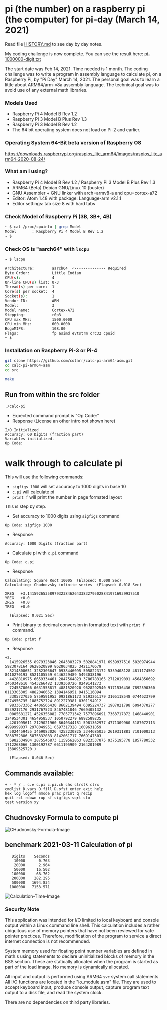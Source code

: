 # pi (the number) on a raspberry pi (the computer) for pi-day (March 14, 2021)

Read file [HISTORY.md](../master/HISTORY.md) to see day by day notes.

My coding challenge is now complete.
You can see the result here: [pi-1000000-digit.txt](../master/output-example/pi-1000000-digit.txt)


The start date was Feb 14, 2021. Time needed is 1 month.
The coding challenge was to write a program in assembly language to calculate pi,
on a Raspberry Pi, by "Pi Day" March 14, 2021.
The personal goal was to learn a little about ARM64/arm-v8a assembly language.
The technical goal was to avoid use of any external math libraries.

### Models Used

- Raspberry Pi 4 Model B Rev 1.2
- Raspberry Pi 3 Model B Plus Rev 1.3
- Raspberry Pi 3 Model B Rev 1.2
- The 64 bit operating system does not load on Pi-2 and earlier.

### Operating System 64-Bit beta version of Raspberry OS

https://downloads.raspberrypi.org/raspios_lite_arm64/images/raspios_lite_arm64-2020-08-24/

### What am I using?

- Raspberry Pi 4 Model B Rev 1.2 / Raspberry Pi 3 Model B Plus Rev 1.3
- ARM64 (Beta) Debian GNU/Linux 10 (buster)
- GNU Assembler + GNU linker with arch=armv8-a and cpu=cortex-a72
- Editor: Atom 1.48 with package: Language-arm v2.1.1
- Editor settings: tab size 8 with hard tabs

### Check Model of Raspberry Pi (3B, 3B+, 4B)

```bash
~ $ cat /proc/cpuinfo | grep Model
Model		: Raspberry Pi 4 Model B Rev 1.2
~ $
```

### Check OS is "aarch64" with `lscpu`
```bash
~ $ lscpu

Architecture:        aarch64  <-------------- Required
Byte Order:          Little Endian
CPU(s):              4
On-line CPU(s) list: 0-3
Thread(s) per core:  1
Core(s) per socket:  4
Socket(s):           1
Vendor ID:           ARM
Model:               3
Model name:          Cortex-A72
Stepping:            r0p3
CPU max MHz:         1500.0000
CPU min MHz:         600.0000
BogoMIPS:            108.00
Flags:               fp asimd evtstrm crc32 cpuid
~ $
```


### Installation on Raspberry Pi-3 or Pi-4

```bash
git clone https://github.com/cotarr/calc-pi-arm64-asm.git
cd calc-pi-arm64-asm
cd src

make
```


## Run from within the src folder

```bash
./calc-pi
```

- Expected command prompt is "Op Code:"
- Response (License an other intro not shown here)

```
I/O Initialized
Accuracy: 60 Digits (fraction part)
Variables initialized.
Op Code:
```

# walk through to calculate pi

This will use the following commands:

- `sigfigs 1000` will set accuracy to 1000 digits in base 10
- `c.pi` will calculate pi
- `print f` will print the number in page formated layout

This is step by step.

- Set accuracy to 1000 digits using `sigfigs` command

```
Op Code: sigfigs 1000
```
- Response

```
Accuracy: 1000 Digits (fraction part)
```

- Calculate pi with `c.pi` command

```
Op Code: c.pi
```
- Response

```
Calculating: Square Root 10005  (Elapsed: 0.008 Sec)
Calculating: Chudnovsky infinite series  (Elapsed: 0.018 Sec)

XREG   +3.14159265358979323846264338327950288419716939937510
YREG   +0.0
ZREG   +0.0
TREG   +0.0

  (Elapsed: 0.021 Sec)
```

- Print binary to decimal conversion in formatted text with `print f` command.

```
Op Code: print f
```
- Response

```
+3.
  1415926535 8979323846 2643383279 5028841971 6939937510 5820974944 5923078164 0628620899 8628034825 3421170679
  8214808651 3282306647 0938446095 5058223172 5359408128 4811174502 8410270193 8521105559 6446229489 5493038196
  4428810975 6659334461 2847564823 3786783165 2712019091 4564856692 3460348610 4543266482 1339360726 0249141273
  7245870066 0631558817 4881520920 9628292540 9171536436 7892590360 0113305305 4882046652 1384146951 9415116094
  3305727036 5759591953 0921861173 8193261179 3105118548 0744623799 6274956735 1885752724 8912279381 8301194912
  9833673362 4406566430 8602139494 6395224737 1907021798 6094370277 0539217176 2931767523 8467481846 7669405132
  0005681271 4526356082 7785771342 7577896091 7363717872 1468440901 2249534301 4654958537 1050792279 6892589235
  4201995611 2129021960 8640344181 5981362977 4771309960 5187072113 4999999837 2978049951 0597317328 1609631859
  5024459455 3469083026 4252230825 3344685035 2619311881 7101000313 7838752886 5875332083 8142061717 7669147303
  5982534904 2875546873 1159562863 8823537875 9375195778 1857780532 1712268066 1300192787 6611195909 2164201989
 (3809525720 )

  (Elapsed: 0.046 Sec)
```

## Commands available:

```
+ - * / . c.e c.pi c.pi.ch chs clrstk clrx
cmdlist D.vars D.fill D.ofst enter exit help
hex log logoff mmode prac print q recip
quit rcl rdown rup sf sigfigs sqrt sto
test version xy
```

## Chudnovsky Formula to compute pi

![CHudnovsky-Formula-Image](https://github.com/cotarr/calc-pi-arm64-asm/blob/main/images/Chudnovskyformula.jpg?raw=true)

## benchmark 2021-03-11 Calculation of pi

```
   Digits    Seconds
    10000      0.763
    20000      2.964
    50000     16.502
   100000     68.762
   200000    282.295
   500000   1694.834
  1000000   7153.571
```

![Calculation-Time-Image](https://github.com/cotarr/calc-pi-arm64-asm/blob/main/images/pi-calc-time.png?raw=true)


### Security Note

This application was intended for I/O limited to local keyboard and console output
within a Linux command line shell. This calculation includes a rather ubiquitous
use of memory pointers that have not been reviewed for safe pointer practices.
Therefore, modification of the program to service a direct internet connection
is not recommended.

System memory used for floating point number variables are defined in
math.s using statements to declare uninitialized blocks of memory
in the BSS section. These are statically allocated when the program is
started as part of the load image. No memory is dynamically allocated.

All input and output is performed using ARM64 `svc` system call statements.
All I/O functions are located in the "io_module.asm" file.
They are used to accept keyboard input, produce console output, capture
program text output to a disk file, and read the system clock.

There are no dependencies on third party libraries.
